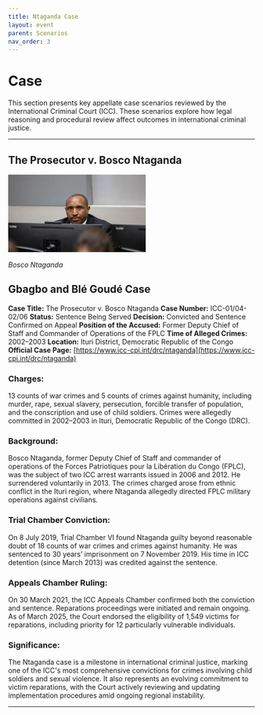 ```yaml
---
title: Ntaganda Case
layout: event
parent: Scenarios
nav_order: 3
---
```


# Case

This section presents key appellate case scenarios reviewed by the International Criminal Court (ICC). These scenarios explore how legal reasoning and procedural review affect outcomes in international criminal justice.

---

## The Prosecutor v. Bosco Ntaganda

![Bosco Ntaganda](../assets/images/Ntaganga.png)

*Bosco Ntaganda*

## Gbagbo and Blé Goudé Case

**Case Title:** The Prosecutor v. Bosco Ntaganda
**Case Number:** ICC-01/04-02/06
**Status:** Sentence Being Served
**Decision:** Convicted and Sentence Confirmed on Appeal
**Position of the Accused:** Former Deputy Chief of Staff and Commander of Operations of the FPLC
**Time of Alleged Crimes:** 2002–2003
**Location:** Ituri District, Democratic Republic of the Congo
**Official Case Page:** [https://www.icc-cpi.int/drc/ntaganda](https://www.icc-cpi.int/drc/ntaganda)


### Charges:
13 counts of war crimes and 5 counts of crimes against humanity, including murder, rape, sexual slavery, persecution, forcible transfer of population, and the conscription and use of child soldiers. Crimes were allegedly committed in 2002–2003 in Ituri, Democratic Republic of the Congo (DRC).

### Background:
Bosco Ntaganda, former Deputy Chief of Staff and commander of operations of the Forces Patriotiques pour la Libération du Congo (FPLC), was the subject of two ICC arrest warrants issued in 2006 and 2012. He surrendered voluntarily in 2013. The crimes charged arose from ethnic conflict in the Ituri region, where Ntaganda allegedly directed FPLC military operations against civilians.

### Trial Chamber Conviction:
On 8 July 2019, Trial Chamber VI found Ntaganda guilty beyond reasonable doubt of 18 counts of war crimes and crimes against humanity. He was sentenced to 30 years’ imprisonment on 7 November 2019. His time in ICC detention (since March 2013) was credited against the sentence.

### Appeals Chamber Ruling:
On 30 March 2021, the ICC Appeals Chamber confirmed both the conviction and sentence. Reparations proceedings were initiated and remain ongoing. As of March 2025, the Court endorsed the eligibility of 1,549 victims for reparations, including priority for 12 particularly vulnerable individuals.

### Significance:
The Ntaganda case is a milestone in international criminal justice, marking one of the ICC's most comprehensive convictions for crimes involving child soldiers and sexual violence. It also represents an evolving commitment to victim reparations, with the Court actively reviewing and updating implementation procedures amid ongoing regional instability.


---